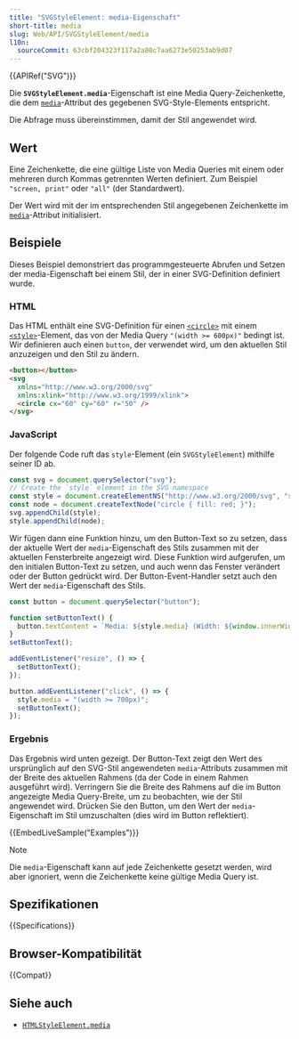 ```yaml
---
title: "SVGStyleElement: media-Eigenschaft"
short-title: media
slug: Web/API/SVGStyleElement/media
l10n:
  sourceCommit: 63cbf204323f117a2a80c7aa6273e50253ab9d07
---
```


{{APIRef("SVG")}}

Die **`SVGStyleElement.media`**-Eigenschaft ist eine Media Query-Zeichenkette, die dem [`media`](/de/docs/Web/SVG/Reference/Element/style#media)-Attribut des gegebenen SVG-Style-Elements entspricht.

Die Abfrage muss übereinstimmen, damit der Stil angewendet wird.

## Wert

Eine Zeichenkette, die eine gültige Liste von Media Queries mit einem oder mehreren durch Kommas getrennten Werten definiert. Zum Beispiel `"screen, print"` oder `"all"` (der Standardwert).

Der Wert wird mit der im entsprechenden Stil angegebenen Zeichenkette im [`media`](/de/docs/Web/SVG/Reference/Element/style#media)-Attribut initialisiert.

## Beispiele

Dieses Beispiel demonstriert das programmgesteuerte Abrufen und Setzen der media-Eigenschaft bei einem Stil, der in einer SVG-Definition definiert wurde.

### HTML

Das HTML enthält eine SVG-Definition für einen [`<circle>`](/de/docs/Web/SVG/Reference/Element/circle) mit einem [`<style>`](/de/docs/Web/SVG/Reference/Element/style)-Element, das von der Media Query `"(width >= 600px)"` bedingt ist. Wir definieren auch einen `button`, der verwendet wird, um den aktuellen Stil anzuzeigen und den Stil zu ändern.

```html
<button></button>
<svg
  xmlns="http://www.w3.org/2000/svg"
  xmlns:xlink="http://www.w3.org/1999/xlink">
  <circle cx="60" cy="60" r="50" />
</svg>
```

### JavaScript

Der folgende Code ruft das `style`-Element (ein `SVGStyleElement`) mithilfe seiner ID ab.

```js
const svg = document.querySelector("svg");
// Create the `style` element in the SVG namespace
const style = document.createElementNS("http://www.w3.org/2000/svg", "style");
const node = document.createTextNode("circle { fill: red; }");
svg.appendChild(style);
style.appendChild(node);
```

Wir fügen dann eine Funktion hinzu, um den Button-Text so zu setzen, dass der aktuelle Wert der `media`-Eigenschaft des Stils zusammen mit der aktuellen Fensterbreite angezeigt wird. Diese Funktion wird aufgerufen, um den initialen Button-Text zu setzen, und auch wenn das Fenster verändert oder der Button gedrückt wird. Der Button-Event-Handler setzt auch den Wert der `media`-Eigenschaft des Stils.

```js
const button = document.querySelector("button");

function setButtonText() {
  button.textContent = `Media: ${style.media} (Width: ${window.innerWidth})`;
}
setButtonText();

addEventListener("resize", () => {
  setButtonText();
});

button.addEventListener("click", () => {
  style.media = "(width >= 700px)";
  setButtonText();
});
```

### Ergebnis

Das Ergebnis wird unten gezeigt. Der Button-Text zeigt den Wert des ursprünglich auf den SVG-Stil angewendeten `media`-Attributs zusammen mit der Breite des aktuellen Rahmens (da der Code in einem Rahmen ausgeführt wird). Verringern Sie die Breite des Rahmens auf die im Button angezeigte Media Query-Breite, um zu beobachten, wie der Stil angewendet wird. Drücken Sie den Button, um den Wert der `media`-Eigenschaft im Stil umzuschalten (dies wird im Button reflektiert).

{{EmbedLiveSample("Examples")}}

> [!NOTE]
> Die `media`-Eigenschaft kann auf jede Zeichenkette gesetzt werden, wird aber ignoriert, wenn die Zeichenkette keine gültige Media Query ist.

## Spezifikationen

{{Specifications}}

## Browser-Kompatibilität

{{Compat}}

## Siehe auch

- [`HTMLStyleElement.media`](/de/docs/Web/API/HTMLStyleElement/media)
